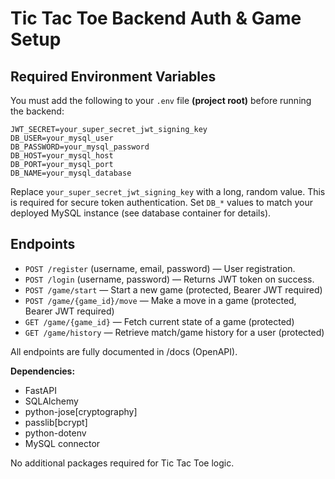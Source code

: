 # Tic Tac Toe Backend Auth & Game Setup

## Required Environment Variables

You must add the following to your `.env` file **(project root)** before running the backend:

```
JWT_SECRET=your_super_secret_jwt_signing_key
DB_USER=your_mysql_user
DB_PASSWORD=your_mysql_password
DB_HOST=your_mysql_host
DB_PORT=your_mysql_port
DB_NAME=your_mysql_database
```

Replace `your_super_secret_jwt_signing_key` with a long, random value. This is required for secure token authentication.
Set `DB_*` values to match your deployed MySQL instance (see database container for details).

## Endpoints

- `POST /register` (username, email, password) — User registration.
- `POST /login` (username, password) — Returns JWT token on success.
- `POST /game/start` — Start a new game (protected, Bearer JWT required)
- `POST /game/{game_id}/move` — Make a move in a game (protected, Bearer JWT required)
- `GET /game/{game_id}` — Fetch current state of a game (protected)
- `GET /game/history` — Retrieve match/game history for a user (protected)

All endpoints are fully documented in /docs (OpenAPI).

**Dependencies:**
- FastAPI
- SQLAlchemy
- python-jose[cryptography]
- passlib[bcrypt]
- python-dotenv
- MySQL connector

No additional packages required for Tic Tac Toe logic.
